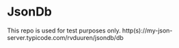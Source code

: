# JsonDb

This repo is used for test purposes only. http(s)://my-json-server.typicode.com/rvduuren/jsondb/db

